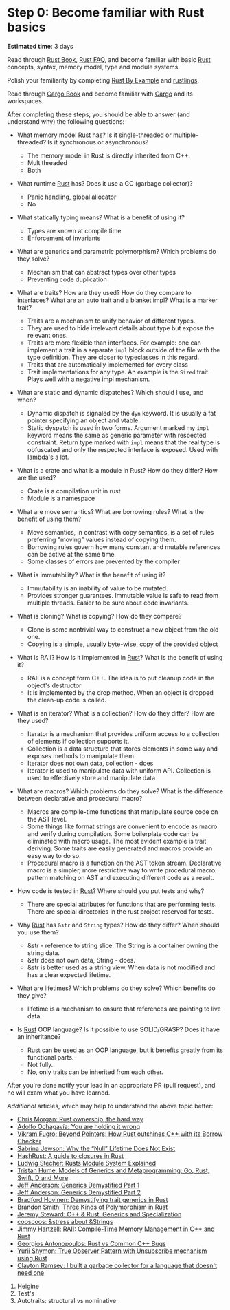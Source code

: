 Step 0: Become familiar with Rust basics
========================================

__Estimated time__: 3 days

Read through [Rust Book], [Rust FAQ], and become familiar with basic [Rust] concepts, syntax, memory model, type and module systems.

Polish your familiarity by completing [Rust By Example] and [rustlings].

Read through [Cargo Book] and become familiar with [Cargo] and its workspaces.

After completing these steps, you should be able to answer (and understand why) the following questions:
- What memory model [Rust] has? Is it single-threaded or multiple-threaded? Is it synchronous or asynchronous?
    * The memory model in Rust is directly inherited from C++.
    * Multithreaded
    * Both

- What runtime [Rust] has? Does it use a GC (garbage collector)?
    * Panic handling, global allocator
    * No
- What statically typing means? What is a benefit of using it?
    * Types are known at compile time
    * Enforcement of invariants
- What are generics and parametric polymorphism? Which problems do they solve?
    * Mechanism that can abstract types over other types
    * Preventing code duplication
- What are traits? How are they used? How do they compare to interfaces? What are an auto trait and a blanket impl? What is a marker trait?
    * Traits are a mechanism to unify behavior of different types. 
    * They are used to hide irrelevant details about type but expose the relevant ones.
    * Traits are more flexible than interfaces. For example: one can implement a trait in a separate `impl` block outside of the file with the type definition. They are closer to typeclasses in this regard.
    * Traits that are automatically implemented for every class
    * Trait implementations for any type. An example is the `Sized` trait. Plays well with a negative impl mechanism.
- What are static and dynamic dispatches? Which should I use, and when?
    * Dynamic dispatch is signaled by the `dyn` keyword. It is usually a fat pointer specifying an object and vtable.
    * Static dyspatch is used in two forms. Argument marked my `impl` keyword means the same as generic parameter with respected constraint. Return type marked with `impl` means that the real type is obfuscated and only the respected interface is exposed. Used with lambda's a lot.
- What is a crate and what is a module in Rust? How do they differ? How are the used?
    * Crate is a compilation unit in rust
    * Module is a namespace
- What are move semantics? What are borrowing rules? What is the benefit of using them?
    * Move semantics, in contrast with copy semantics, is a set of rules preferring "moving" values instead of copying them.
    * Borrowing rules govern how many constant and mutable references can be active at the same time.
    * Some classes of errors are prevented by the compiler
- What is immutability? What is the benefit of using it?
    * Immutability is an inability of value to be mutated.
    * Provides stronger guarantees. Immutable value is safe to read from multiple threads. Easier to be sure about code invariants.
- What is cloning? What is copying? How do they compare?
    * Clone is some nontrivial way to construct a new object from the old one.
    * Copying is a simple, usually byte-wise, copy of the provided object
- What is RAII? How is it implemented in [Rust]? What is the benefit of using it?
    * RAII is a concept form C++. The idea is to put cleanup code in the object's destructor
    * It is implemented by the drop method. When an object is dropped the clean-up code is called.
- What is an iterator? What is a collection? How do they differ? How are they used?
    * Iterator is a mechanism that provides uniform access to a collection of elements if collection supports it.
    * Collection is a data structure that stores elements in some way and exposes methods to manipulate them.
    * Iterator does not own data, collection - does
    * Iterator is used to manipulate data with uniform API. Collection is used to effectively store and manipulate data
- What are macros? Which problems do they solve? What is the difference between declarative and procedural macro?
    * Macros are compile-time functions that manipulate source code on the AST level.
    * Some things like format strings are convenient to encode as macro and verify during compilation. Some boilerplate code can be eliminated with macro usage. The most evident example is trait deriving. Some traits are easily generated and macros provide an easy way to do so.
    * Procedural macro is a function on the AST token stream. Declarative macro is a simpler, more restrictive way to write procedural macro: pattern matching on AST and executing different code as a result.
- How code is tested in [Rust]? Where should you put tests and why?
    * There are special attributes for functions that are performing tests. There are special directories in the rust project reserved for tests. 
- Why [Rust] has `&str` and `String` types? How do they differ? When should you use them?
    * &str - reference to string slice. The String is a container owning the string data.
    * &str does not own data, String - does.
    * &str is better used as a string view. When data is not modified and has a clear expected lifetime.
- What are lifetimes? Which problems do they solve? Which benefits do they give?
    * lifetime is a mechanism to ensure that references are pointing to live data.
- Is [Rust] OOP language? Is it possible to use SOLID/GRASP? Does it have an inheritance?
    * Rust can be used as an OOP language, but it benefits greatly from its functional parts.
    * Not fully.
    * No, only traits can be inherited from each other.

After you're done notify your lead in an appropriate PR (pull request), and he will exam what you have learned.

_Additional_ articles, which may help to understand the above topic better:
- [Chris Morgan: Rust ownership, the hard way][1]
- [Adolfo Ochagavía: You are holding it wrong][12]
- [Vikram Fugro: Beyond Pointers: How Rust outshines C++ with its Borrow Checker][15]
- [Sabrina Jewson: Why the “Null” Lifetime Does Not Exist][16]
- [HashRust: A guide to closures in Rust][13]
- [Ludwig Stecher: Rusts Module System Explained][2]
- [Tristan Hume: Models of Generics and Metaprogramming: Go, Rust, Swift, D and More][3]
- [Jeff Anderson: Generics Demystified Part 1][4]
- [Jeff Anderson: Generics Demystified Part 2][5]
- [Bradford Hovinen: Demystifying trait generics in Rust][14]
- [Brandon Smith: Three Kinds of Polymorphism in Rust][6]
- [Jeremy Steward: C++ & Rust: Generics and Specialization][7]
- [cooscoos: &stress about &Strings][8]
- [Jimmy Hartzell: RAII: Compile-Time Memory Management in C++ and Rust][9]
- [Georgios Antonopoulos: Rust vs Common C++ Bugs][10]
- [Yurii Shymon: True Observer Pattern with Unsubscribe mechanism using Rust][11]
- [Clayton Ramsey: I built a garbage collector for a language that doesn't need one][17]




[Cargo]: https://github.com/rust-lang/cargo
[Cargo Book]: https://doc.rust-lang.org/cargo
[Rust]: https://www.rust-lang.org
[Rust Book]: https://doc.rust-lang.org/book
[Rust By Example]: https://doc.rust-lang.org/rust-by-example
[Rust FAQ]: https://prev.rust-lang.org/faq.html
[rustlings]: https://rustlings.cool

[1]: https://chrismorgan.info/blog/rust-ownership-the-hard-way
[2]: https://aloso.github.io/2021/03/28/module-system.html
[3]: https://thume.ca/2019/07/14/a-tour-of-metaprogramming-models-for-generics
[4]: https://web.archive.org/web/20220525213911/http://jeffa.io/rust_guide_generics_demystified_part_1
[5]: https://web.archive.org/web/20220328114028/https://jeffa.io/rust_guide_generics_demystified_part_2
[6]: https://www.brandons.me/blog/polymorphism-in-rust
[7]: https://www.tangramvision.com/blog/c-rust-generics-and-specialization#substitution-ordering--failures
[8]: https://cooscoos.github.io/blog/stress-about-strings
[9]: https://www.thecodedmessage.com/posts/raii
[10]: https://geo-ant.github.io/blog/2022/common-cpp-errors-vs-rust
[11]: https://web.archive.org/web/20230319015854/https://ybnesm.github.io/blah/articles/true-observer-pattern-rust
[12]: https://ochagavia.nl/blog/you-are-holding-it-wrong
[13]: https://hashrust.com/blog/a-guide-to-closures-in-rust
[14]: https://gruebelinchen.wordpress.com/2023/06/06/demystifying-trait-generics-in-rust
[15]: https://dev.to/vikram2784/beyond-pointers-how-rust-outshines-c-with-its-borrow-checker-1mad
[16]: https://sabrinajewson.org/blog/null-lifetime
[17]: https://claytonwramsey.github.io/2023/08/14/dumpster.html


1. Heigine
2. Test's
3. Autotraits: structural vs nominative